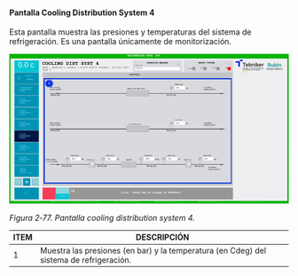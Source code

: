 #### Pantalla Cooling Distribution System 4

Esta pantalla muestra las presiones y temperaturas del sistema de refrigeración. Es una pantalla únicamente de
monitorización.

![](../Resources/media/image93.png)

*Figura 2‑77. Pantalla cooling distribution system 4.*

| ITEM | DESCRIPCIÓN                                                                             |
|------|-----------------------------------------------------------------------------------------|
| 1    | Muestra las presiones (en bar) y la temperatura (en Cdeg) del sistema de refrigeración. |
